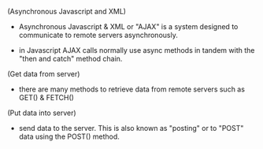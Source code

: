 (Asynchronous Javascript and XML)

- Asynchronous Javascript & XML or "AJAX" is a system designed to communicate to remote servers asynchronously. 

- in Javascript AJAX calls normally use async methods in tandem with the "then and catch" method chain.


(Get data from server)
- there are many methods to retrieve data from remote servers such as GET() & FETCH()


(Put data into server)
- send data to the server. This is also known as "posting" or to "POST" data using the POST() method.